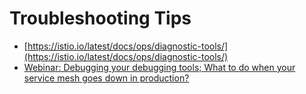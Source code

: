 
# Troubleshooting Tips

* [https://istio.io/latest/docs/ops/diagnostic-tools/](https://istio.io/latest/docs/ops/diagnostic-tools/)
* [Webinar: Debugging your debugging tools; What to do when your service mesh goes down in production?](https://www.youtube.com/watch?time_continue=1&v=XAKY24b7XjQ)

